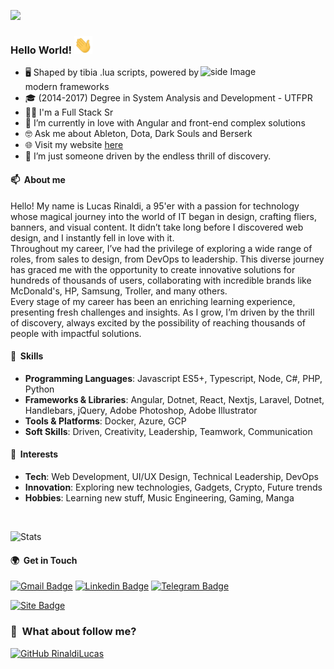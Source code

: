 ![](https://komarev.com/ghpvc/?username=rinaldilucas&color=006bed)

### Hello World! <img src="./assets/waving-hand.gif" width="29px">

<img src="https://media1.giphy.com/media/jaHx2CoUG7L8y3SDn9/giphy.gif?cid=ecf05e47d137f7339c00f8e1b7afaa1f8ed8d958b4d0aa6e&rid=giphy.gif" alt="side Image" align="right" width="200" height="auto" />
  
  - 🖥️ Shaped by tibia .lua scripts, powered by modern frameworks
  - 🎓 (2014-2017) Degree in System Analysis and Development - UTFPR
  - 👨‍💻 I'm a Full Stack Sr
  - 🔧 I’m currently in love with Angular and front-end complex solutions
  - 🤓 Ask me about Ableton, Dota, Dark Souls and Berserk
  - 🌐 Visit my website <a target="_blank" href="https://www.rinaldilucas.com">here</a>
  - 🚀 I’m just someone driven by the endless thrill of discovery.

#### 📫 &nbsp;About me

Hello! My name is Lucas Rinaldi, a 95'er with a passion for technology whose magical journey into the world of IT began in design, crafting fliers, banners, and visual content. It didn’t take long before I discovered web design, and I instantly fell in love with it.<br>
Throughout my career, I’ve had the privilege of exploring a wide range of roles, from sales to design, from DevOps to leadership. This diverse journey has graced me with the opportunity to create innovative solutions for hundreds of thousands of users, collaborating with incredible brands like McDonald's, HP, Samsung, Troller, and many others.<br>
Every stage of my career has been an enriching learning experience, presenting fresh challenges and insights. As I grow, I’m driven by the thrill of discovery, always excited by the possibility of reaching thousands of people with impactful solutions.

#### 🧠 &nbsp;Skills

- **Programming Languages**: Javascript ES5+, Typescript, Node, C#, PHP, Python
- **Frameworks & Libraries**: Angular, Dotnet, React, Nextjs, Laravel, Dotnet, Handlebars, jQuery, Adobe Photoshop, Adobe Illustrator
- **Tools & Platforms**: Docker, Azure, GCP
- **Soft Skills**: Driven, Creativity, Leadership, Teamwork, Communication

#### 📒 &nbsp;Interests

- **Tech**: Web Development, UI/UX Design, Technical Leadership, DevOps
- **Innovation**: Exploring new technologies, Gadgets, Crypto, Future trends
- **Hobbies**: Learning new stuff, Music Engineering, Gaming, Manga

<br>

![Stats](https://github-readme-stats.vercel.app/api?username=rinaldilucas&show_icons=true&theme=radical)

#### 🌍 &nbsp;Get in Touch

[![Gmail Badge](https://img.shields.io/badge/-Gmail-c14438?style=flat-square&logo=Gmail&logoColor=white&link=mailto:lucasreinaldi@gmail.com)](mailto:lucasreinaldi@gmail.com)
[![Linkedin Badge](https://img.shields.io/badge/-LinkedIn-blue?style=flat-square&logo=Linkedin&logoColor=white&link=https://www.linkedin.com/in/rinaldilucas/)](https://www.linkedin.com/in/rinaldilucas/)
[![Telegram Badge](https://img.shields.io/badge/-Telegram-1ca0f1?style=flat-square&labelColor=1ca0f1&logo=telegram&logoColor=white&link=https://t.me/rinaldilucas)](https://t.me/rinaldilucas)

[![Site Badge](https://img.shields.io/badge/-https://rinaldilucas.com-006bed?style=flat-square&logo=website&logoColor=white&link=https://rinaldilucas.com)](https://rinaldilucas.com)

<h3> 👀 &nbsp;What about follow me? </h3>

[![GitHub RinaldiLucas](https://img.shields.io/github/followers/rinaldilucas?label=follow&style=social)](https://github.com/rinaldilucas)
